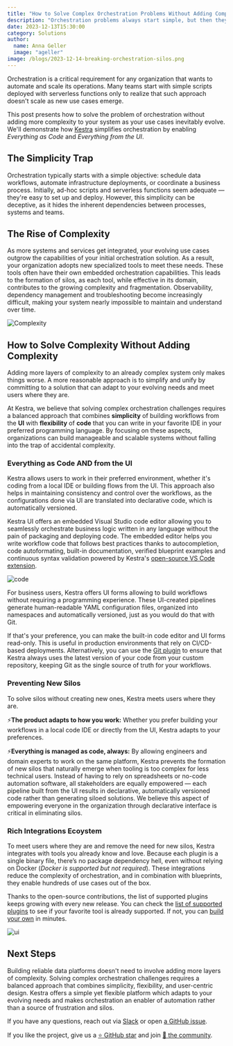 ```yaml
---
title: "How to Solve Complex Orchestration Problems Without Adding Complexity"
description: "Orchestration problems always start simple, but then they grow into unmaintainable systems with workflow and data silos. How to avoid it? Find out in this post."
date: 2023-12-13T15:30:00
category: Solutions
author:
  name: Anna Geller
  image: "ageller"
image: /blogs/2023-12-14-breaking-orchestration-silos.png
---
```


Orchestration is a critical requirement for any organization that wants to automate and scale its operations. Many teams start with simple scripts deployed with serverless functions only to realize that such approach doesn't scale as new use cases emerge.

This post presents how to solve the problem of orchestration without adding more complexity to your system as your use cases inevitably evolve. We'll demonstrate how [Kestra](https://github.com/kestra-io/kestra) simplifies orchestration by enabling _Everything as Code_ and _Everything from the UI_.


## The Simplicity Trap

Orchestration typically starts with a simple objective: schedule data workflows, automate infrastructure deployments, or coordinate a business process. Initially, ad-hoc scripts and serverless functions seem adequate — they're easy to set up and deploy. However, this simplicity can be deceptive, as it hides the inherent dependencies between processes, systems and teams.


## The Rise of Complexity

As more systems and services get integrated, your evolving use cases outgrow the capabilities of your initial orchestration solution. As a result, your organization adopts new specialized tools to meet these needs. These tools often have their own embedded orchestration capabilities. This leads to the formation of silos, as each tool, while effective in its domain, contributes to the growing complexity and fragmentation. Observability, dependency management and troubleshooting become increasingly difficult, making your system nearly impossible to maintain and understand over time.

![Complexity](/blogs/2023-12-14-breaking-orchestration-silos/complexity.gif)


## How to Solve Complexity Without Adding Complexity

Adding more layers of complexity to an already complex system only makes things worse. A more reasonable approach is to simplify and unify by committing to a solution that can adapt to your evolving needs and meet users where they are.

At Kestra, we believe that solving complex orchestration challenges requires a balanced approach that combines **simplicity** of building workflows from the **UI** with **flexibility** of **code** that you can write in your favorite IDE in your preferred programming language. By focusing on these aspects, organizations can build manageable and scalable systems without falling into the trap of accidental complexity.

### Everything as Code AND from the UI

Kestra allows users to work in their preferred environment, whether it's coding from a local IDE or building flows from the UI. This approach also helps in maintaining consistency and control over the workflows, as the configurations done via UI are translated into declarative code, which is automatically versioned.

Kestra UI offers an embedded Visual Studio code editor allowing you to seamlessly orchestrate business logic written in any language without the pain of packaging and deploying code. The embedded editor helps you write workflow code that follows best practices thanks to autocompletion, code autoformating, built-in documentation, verified blueprint examples and continuous syntax validation powered by Kestra's [open-source VS Code extension](https://marketplace.visualstudio.com/items?itemName=kestra-io.kestra).

![code](/blogs/2023-12-14-breaking-orchestration-silos/editor.png)

For business users, Kestra offers UI forms allowing to build workflows without requiring a programming experience. These UI-created pipelines generate human-readable YAML configuration files, organized into namespaces and automatically versioned, just as you would do that with Git.

If that's your preference, you can make the built-in code editor and UI forms read-only. This is useful in production environments that rely on CI/CD-based deployments. Alternatively, you can use the [Git plugin](https://kestra.io/plugins/plugin-git/) to ensure that Kestra always uses the latest version of your code from your custom repository, keeping Git as the single source of truth for your workflows.


### Preventing New Silos

To solve silos without creating new ones, Kestra meets users where they are.

⚡️**The product adapts to how you work:** Whether you prefer building your workflows in a local code IDE or directly from the UI, Kestra adapts to your preferences.

⚡️**Everything is managed as code, always:** By allowing engineers and domain experts to work on the same platform, Kestra prevents the formation of new silos that naturally emerge when tooling is too complex for less technical users. Instead of having to rely on spreadsheets or no-code automation software, all stakeholders are equally empowered — each pipeline built from the UI results in declarative, automatically versioned code rather than generating siloed solutions. We believe this aspect of empowering everyone in the organization through declarative interface is critical in eliminating silos.


### Rich Integrations Ecoystem

To meet users where they are and remove the need for new silos, Kestra integrates with tools you already know and love. Because each plugin is a single binary file, there’s no package dependency hell, even without relying on Docker (_Docker is supported but not required_). These integrations reduce the complexity of orchestration, and in combination with blueprints, they enable hundreds of use cases out of the box.

Thanks to the open-source contributions, the list of supported plugins keeps growing with every new release. You can check the [list of supported plugins](https://kestra.io/plugins/) to see if your favorite tool is already supported. If not, you can [build your own](https://kestra.io/docs/plugin-developer-guide) in minutes.

![ui](/blogs/2023-12-14-breaking-orchestration-silos/ui.png)


## Next Steps

Building reliable data platforms doesn't need to involve adding more layers of complexity. Solving complex orchestration challenges requires a balanced approach that combines simplicity, flexibility, and user-centric design. Kestra offers a simple yet flexible platform which adapts to your evolving needs and makes orchestration an enabler of automation rather than a source of frustration and silos.

If you have any questions, reach out via [Slack](https://kestra.io/slack) or open [a GitHub issue](https://github.com/kestra-io/kestra).

If you like the project, give us a [⭐️ GitHub star](https://github.com/kestra-io/kestra) and join [🫶 the community](https://kestra.io/slack).
